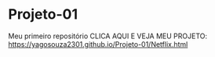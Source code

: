 # Projeto-01
 Meu primeiro repositório 
 CLICA AQUI E VEJA MEU PROJETO: https://yagosouza2301.github.io/Projeto-01/Netflix.html
